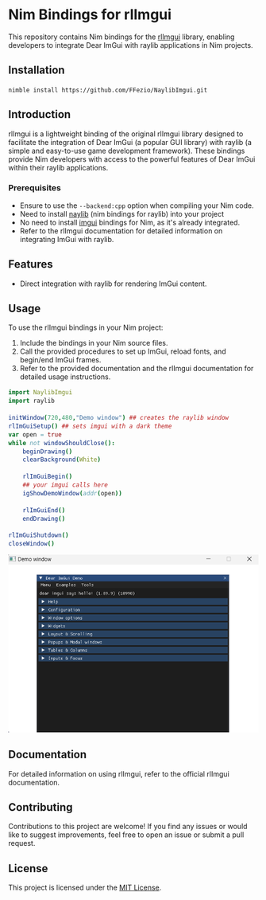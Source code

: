 # Nim Bindings for rlImgui

This repository contains Nim bindings for the [rlImgui](https://github.com/raylib-extras/rlImGui/tree/main) library, enabling developers to integrate Dear ImGui with raylib applications in Nim projects.
## Installation
`nimble install https://github.com/FFezio/NaylibImgui.git`
## Introduction

rlImgui is a lightweight binding of the original rlImgui library designed to facilitate the integration of Dear ImGui (a popular GUI library) with raylib (a simple and easy-to-use game development framework). These bindings provide Nim developers with access to the powerful features of Dear ImGui within their raylib applications.

### Prerequisites

- Ensure to use the `--backend:cpp` option when compiling your Nim code.
- Need to install [naylib](https://github.com/planetis-m/naylib) (nim bindings for raylib) into your project
- No need to install [imgui](https://github.com/nimgl/imgui) bindings for Nim, as it's already integrated.
- Refer to the rlImgui documentation for detailed information on integrating ImGui with raylib.

## Features
- Direct integration with raylib for rendering ImGui content.

## Usage

To use the rlImgui bindings in your Nim project:

1. Include the bindings in your Nim source files.
2. Call the provided procedures to set up ImGui, reload fonts, and begin/end ImGui frames.
3. Refer to the provided documentation and the rlImgui documentation for detailed usage instructions.

```nim
import NaylibImgui
import raylib

initWindow(720,480,"Demo window") ## creates the raylib window
rlImGuiSetup() ## sets imgui with a dark theme
var open = true
while not windowShouldClose():
    beginDrawing()
    clearBackground(White)

    rlImGuiBegin()
    ## your imgui calls here
    igShowDemoWindow(addr(open))

    rlImGuiEnd()
    endDrawing()

rlImGuiShutdown()
closeWindow()
```
![raylib window](src/NaylibImgui/screenshots/example.png)

## Documentation

For detailed information on using rlImgui, refer to the official rlImgui documentation.

## Contributing

Contributions to this project are welcome! If you find any issues or would like to suggest improvements, feel free to open an issue or submit a pull request.

## License

This project is licensed under the [MIT License](LICENSE).
